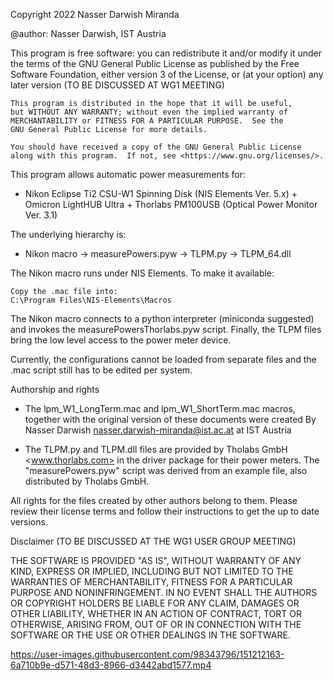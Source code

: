 Copyright 2022 Nasser Darwish Miranda

@author: Nasser Darwish, IST Austria

This program is free software: you can redistribute it and/or modify
    it under the terms of the GNU General Public License as published by
    the Free Software Foundation, either version 3 of the License, or
    (at your option) any later version (TO BE DISCUSSED AT WG1 MEETING)

    This program is distributed in the hope that it will be useful,
    but WITHOUT ANY WARRANTY; without even the implied warranty of
    MERCHANTABILITY or FITNESS FOR A PARTICULAR PURPOSE.  See the
    GNU General Public License for more details.

    You should have received a copy of the GNU General Public License
    along with this program.  If not, see <https://www.gnu.org/licenses/>.
	
This program allows automatic power measurements for: 
- Nikon Eclipse Ti2 CSU-W1 Spinning Disk (NIS Elements Ver. 5.x) + Omicron LightHUB Ultra + Thorlabs PM100USB (Optical Power Monitor Ver. 3.1) 


The underlying hierarchy is: 
- Nikon macro -> measurePowers.pyw -> TLPM.py -> TLPM_64.dll


The Nikon macro runs under NIS Elements. To make it available:

	Copy the .mac file into:
	C:\Program Files\NIS-Elements\Macros	

The Nikon macro connects to a python interpreter (miniconda suggested) and invokes the 
measurePowersThorlabs.pyw script. Finally, the TLPM files bring the low level access to the 
power meter device.

Currently, the configurations cannot be loaded from separate files and the .mac script 
still has to be edited per system. 


Authorship and rights

- The lpm_W1_LongTerm.mac and lpm_W1_ShortTerm.mac macros, together with the original version of these
 documents were created By Nasser Darwish <nasser.darwish-miranda@ist.ac.at> at IST Austria

- The TLPM.py and TLPM.dll files are provided by Tholabs GmbH <www.thorlabs.com> in the driver 
package for their power meters. The "measurePowers.pyw" script was derived from an example file, 
also distributed by Tholabs GmbH.

All rights for the files created by other authors belong to them. Please review their
license terms and follow their instructions to get the up to date versions.

Disclaimer (TO BE DISCUSSED AT THE WG1 USER GROUP MEETING)

THE SOFTWARE IS PROVIDED "AS IS", WITHOUT WARRANTY OF ANY KIND, EXPRESS 
OR IMPLIED, INCLUDING BUT NOT LIMITED TO THE WARRANTIES OF MERCHANTABILITY, 
FITNESS FOR A PARTICULAR PURPOSE AND NONINFRINGEMENT. IN NO EVENT SHALL 
THE AUTHORS OR COPYRIGHT HOLDERS BE LIABLE FOR ANY CLAIM, DAMAGES OR OTHER 
LIABILITY, WHETHER IN AN ACTION OF CONTRACT, TORT OR OTHERWISE, ARISING 
FROM, OUT OF OR IN CONNECTION WITH THE SOFTWARE OR THE USE OR OTHER DEALINGS 
IN THE SOFTWARE.





https://user-images.githubusercontent.com/98343796/151212163-6a710b9e-d571-48d3-8966-d3442abd1577.mp4





